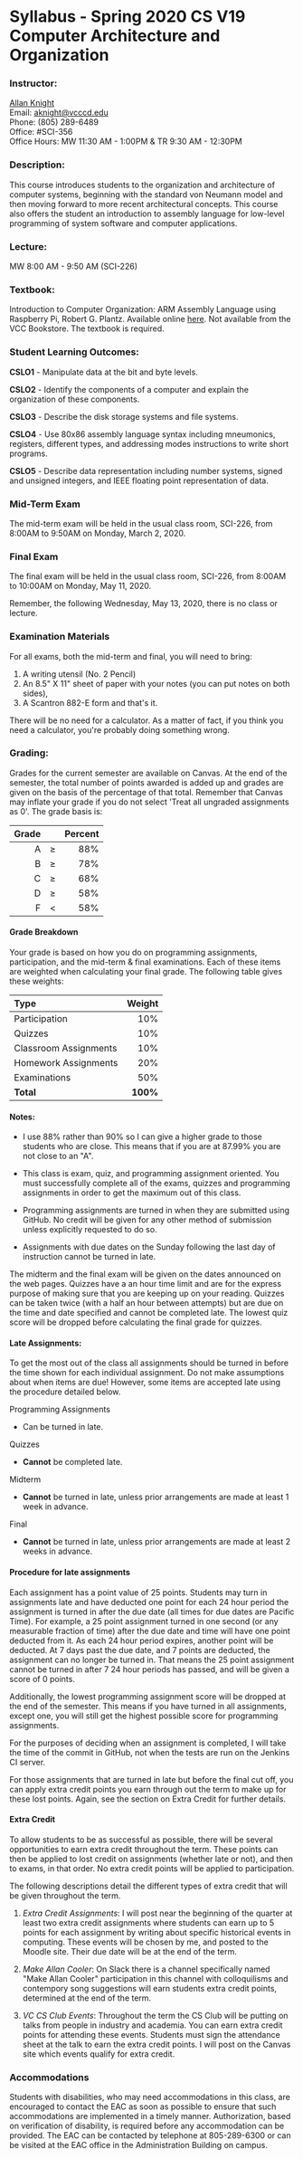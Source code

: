 # Syllabus - Spring 2020 CS V19 Computer Architecture and Organization

### Instructor:

[Allan Knight](https://www.linkedin.com/in/allanknight)  
Email: [aknight@vcccd.edu](mailto:aknight@vcccd.edu)  
Phone: (805) 289-6489  
Office: #SCI-356  
Office Hours: MW 11:30 AM - 1:00PM & TR 9:30 AM - 12:30PM

### Description:  

This course introduces students to the organization and architecture of computer systems, beginning with the standard von Neumann model and then moving forward to more recent architectural concepts. This course also offers the student an introduction to assembly language for low-level programming of system software and computer applications.

### Lecture:

MW 8:00 AM - 9:50 AM (SCI-226)

### Textbook: 

Introduction to Computer Organization: ARM Assembly Language using Raspberry Pi, 	Robert G. Plantz. Available online [here](https://bob.cs.sonoma.edu/IntroCompOrg-RPi/intro-co-rpi.html). Not available from the VCC Bookstore. The textbook is required.

### Student Learning Outcomes:

**CSLO1** - Manipulate data at the bit and byte levels.

**CSLO2** - Identify the components of a computer and explain the organization of these components.

**CSLO3** - Describe the disk storage systems and file systems.

**CSLO4** - Use 80x86 assembly language syntax including mneumonics, registers, different types, and addressing modes instructions to write short programs.

**CSLO5** - Describe data representation including number systems, signed and unsigned integers, and IEEE floating point representation of data.

### Mid-Term Exam

The mid-term exam will be held in the usual class room, SCI-226, from 8:00AM to 9:50AM on Monday, March 2, 2020.

### Final Exam

The final exam will be held in the usual class room, SCI-226, from 8:00AM to 10:00AM on Monday, May 11, 2020.

Remember, the following Wednesday, May 13, 2020, there is no class or lecture.

### Examination Materials

For all exams, both the mid-term and final, you will need to bring:

1. A writing utensil (No. 2 Pencil) 
1. An 8.5" X 11" sheet of paper with your notes (you can put notes on both sides), 
1. A Scantron 882-E form and that's it. 

There will be no need for a calculator. As a matter of fact, if you think you  need a calculator, you're probably doing 
something wrong.

### Grading:

Grades for the current semester are available on Canvas. At the end of the semester, the total number of points awarded is added up and 
grades are given on the basis of the percentage of that total. Remember that Canvas may inflate your grade if you do not select 'Treat all ungraded assignments as 0'. The grade basis is:

| Grade|     | Percent |
|-----:|:---:|--------:|
| A    |  ≥  |     88% |
| B    |  ≥  |     78% |
| C    |  ≥  |     68% |
| D    |  ≥  |     58% |
| F    |  <  |     58% |

#### Grade Breakdown

Your grade is based on how you do on programming assignments, participation, and the mid-term & final examinations. Each of these items are weighted when calculating your final grade. The following table gives these weights:

|Type                             |Weight|
|:--------------------------------|-----:|
| Participation                   |  10% |
| Quizzes                         |  10% |
| Classroom Assignments           |  10% |
| Homework Assignments            |  20% |
| Examinations                    |  50% |
|**Total**                        | **100%** | 

#### Notes:

- I use 88% rather than 90% so I can give a higher grade to those students who are close. This means that if you are at 87.99% you are not close to an "A".

- This class is exam, quiz, and programming assignment oriented. You must successfully complete all of the exams, quizzes and programming assignments in order to get the maximum out of this class.

- Programming assignments are turned in when they are submitted using GitHub. No credit will be given for any other method of submission unless explicitly requested to do so.

- Assignments with due dates on the Sunday following the last day of instruction cannot be turned in late.

The midterm and the final exam will be given on the dates announced on the web pages.
Quizzes have a an hour time limit and are for the express purpose of making sure that you are keeping up on your reading. Quizzes can be taken twice (with a half an hour between attempts) but are due on the time and date specified and cannot be completed late. The lowest quiz score will be dropped before calculating the final grade for quizzes.

#### Late Assignments:

To get the most out of the class all assignments should be turned in before the time shown for each individual assignment. Do not make assumptions about when items are due! However, some items are accepted late using the procedure detailed below.

Programming Assignments  
- Can be turned in late.

Quizzes  
- **Cannot** be completed late.

Midterm  
- **Cannot** be turned in late, unless prior arrangements are made at least 1 week in advance.

Final  
- **Cannot** be turned in late, unless prior arrangements are made at least 2 weeks in advance.

#### Procedure for late assignments

Each assignment has a point value of 25 points. Students may turn in assignments late and have deducted one point for each 24 hour period the assignment is turned in after the due date (all times for due dates are Pacific Time). For example, a 25 point assignment turned in one second (or any measurable fraction of time) after the due date and time will have one point deducted from it. As each 24 hour period expires, another point will be deducted. At 7 days past the due date, and 7 points are deducted, the assignment can no longer be turned in. That means the 25 point assignment cannot be turned in after 7 24 hour periods has passed, and will be given a score of 0 points. 

Additionally, the lowest programming assignment score will be dropped at the end of the semester. This means if you have turned in all assignments, except one, you will still get the highest possible score for programming assignments.

For the purposes of deciding when an assignment is completed, I will take the time of the commit in GitHub, not when the tests are run on the Jenkins CI server.

For those assignments that are turned in late but before the final cut off, you can apply extra credit points you earn through out the term to make up for these lost points. Again, see the section on Extra Credit for further details.

#### Extra Credit

To allow students to be as successful as possible, there will be several opportunities to earn extra credit throughout the term. These points can then be applied to lost credit on assignments (whether late or not), and then to exams, in that order. No extra credit points will be applied to participation.

The following descriptions detail the different types of extra credit that will be given throughout the term.

1. _Extra Credit Assignments_: I will post near the beginning of the quarter at least two extra credit assignments where students can earn up to 5 points for each assignment by writing about specific historical events in computing. These events will be chosen by me, and posted to the Moodle site. Their due date will be at the end of the term.

3. _Make Allan Cooler_: On Slack there is a channel specifically named "Make Allan Cooler" participation in this channel with colloquilisms and contempory song suggestions will earn students extra credit points, determined at the end of the term.

3. _VC CS Club Events_: Throughout the term the CS Club will be putting on talks from people in industry and academia. You can earn extra credit points for attending these events. Students must sign the attendance sheet at the talk to earn the extra credit points. I will post on the Canvas site which events qualify for extra credit.

### Accommodations

Students with disabilities, who may need accommodations in this class, are encouraged to
contact the EAC as soon as possible to ensure that such accommodations are implemented in a
timely manner. Authorization, based on verification of disability, is required before any
accommodation can be provided. The EAC can be contacted by telephone at 805-289-6300 or
can be visited at the EAC office in the Administration Building on campus.
